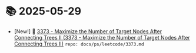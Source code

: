 # 📚 2025-05-29
- [New!] 📗 [3373 - Maximize the Number of Target Nodes After Connecting Trees II (3373 - Maximize the Number of Target Nodes After Connecting Trees II)](https://til.qriosity.dev/featured/ps/leetcode/3373) `repo: docs/ps/leetcode/3373.md`
